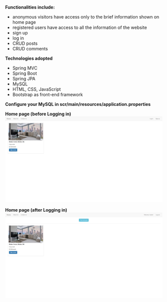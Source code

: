 **Functionalities include:**
* anonymous visitors have access only to the brief information shown on home page
* registered users have access to all the information of the website
* sign up
* log in
* CRUD posts
* CRUD comments

**Technologies adopted**
* Spring MVC
* Spring Boot
* Spring JPA
* MySQL
* HTML, CSS, JavaScript
* Bootstrap as front-end framework

**Configure your MySQL in scr/main/resources/application.properties**

**Home page (before Logging in)**
![before logging in](/1.jpg)

**Home page (after Logging in)**
![after logging in](/2.jpg)